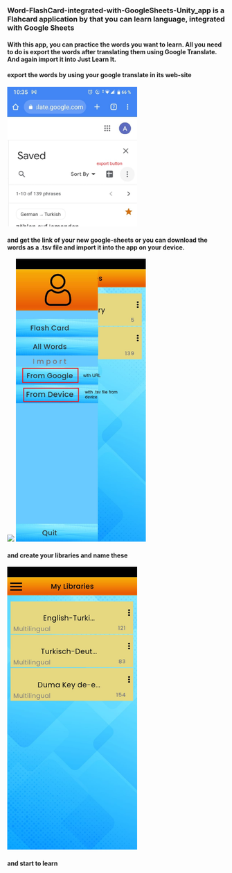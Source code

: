 ### Word-FlashCard-integrated-with-GoogleSheets-Unity_app is a Flahcard application by that you can learn language, integrated with Google Sheets

  

#### With this app, you can practice the words you want to learn. All you need to do is export the words after translating them using Google Translate.  And again import it into Just Learn It.

#### export the words by using your google translate in its web-site

<img src="./Assets/Images/readme/export.jpeg" width="300">

#### and get the link of your new google-sheets or you can download the words as a .tsv file and import it into the app on your device. 
<img src="./Assets/Images/readme/url.png" width="300">

<img src="./Assets/Images/readme/import_device.jpeg" width="300">

#### and create your libraries and name these
<img src="./Assets/Images/readme/libraries.jpeg" width="300">

#### and start to learn

